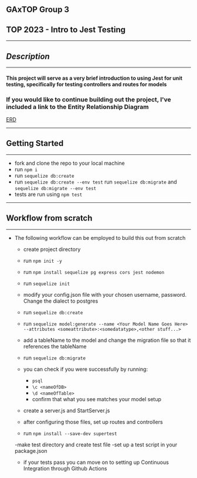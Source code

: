 ## GAxTOP Group 3

## TOP 2023 - Intro to Jest Testing

---

## **_Description_**

---

#### This project will serve as a very brief introduction to using Jest for unit testing, specifically for testing controllers and routes for models

### If you would like to continue building out the project, I've included a link to the Entity Relationship Diagram

[ERD](https://drive.google.com/file/d/16o9itGdFT5nF5aVu2nQWsFuYs4Q3zSR1/view?usp=sharing)

---

## Getting Started

---

- fork and clone the repo to your local machine
- run `npm i`
- run `sequelize db:create`
- run `sequelize db:create --env test`
  run `sequelize db:migrate` and `sequelize db:migrate --env test`
- tests are run using `npm test`

---

## Workflow from scratch

---

- The following workflow can be employed to build this out from scratch

  - create project directory
  - run `npm init -y`
  - run `npm install sequelize pg express cors jest nodemon`
  - run `sequelize init`
  - modify your config.json file with your chosen username, password. Change the dialect to postgres
  - run `sequelize db:create`
  - run `sequelize model:generate --name <Your Model Name Goes Here> --attributes <someattribute>:<somedatatype>,<other stuff...>`
  - add a tableName to the model and change the migration file so that it references the tableName
  - run `sequelize db:migrate`
  - you can check if you were successfully by running:

    - `psql`
    - `\c <nameOfDB>`
    - `\d <nameOfTable>`
    - confirm that what you see matches your model setup

  - create a server.js and StartServer.js
  - after configuring those files, set up routes and controllers
  - run `npm install --save-dev supertest`

  -make test directory and create test file
  -set up a test script in your package.json

  - if your tests pass you can move on to setting up Continuous Integration through Github Actions
